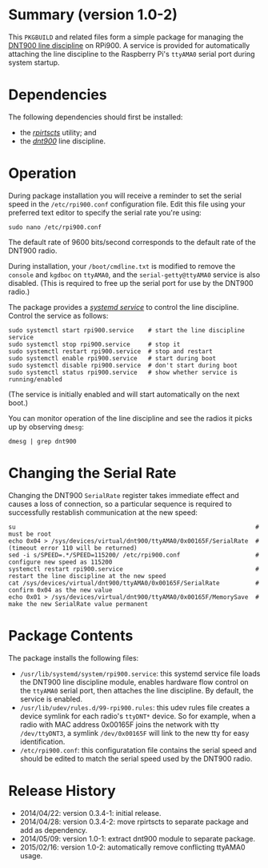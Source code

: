 Summary (version 1.0-2)
=========================

This `PKGBUILD` and related files form a simple package for managing the [DNT900 line discipline](https://github.com/mholling/dnt900) on RPi900. A service is provided for automatically attaching the line discipline to the Raspberry Pi's `ttyAMA0` serial port during system startup.

Dependencies
==================

The following dependencies should first be installed:

* the [*rpirtscts*](../rpirtscts/) utility; and
* the [*dnt900*](../linux-rpi900/) line discipline.

Operation
=========

During package installation you will receive a reminder to set the serial speed in the `/etc/rpi900.conf` configuration file. Edit this file using your preferred text editor to specify the serial rate you're using:

    sudo nano /etc/rpi900.conf

The default rate of 9600 bits/second corresponds to the default rate of the DNT900 radio.

During installation, your `/boot/cmdline.txt` is modified to remove the `console` and `kgdboc` on `ttyAMA0`, and the `serial-getty@ttyAMA0` service is also disabled. (This is required to free up the serial port for use by the DNT900 radio.)

The package provides a [*systemd service*](http://crashmag.net/useful-systemd-commands) to control the line discipline. Control the service as follows:

    sudo systemctl start rpi900.service    # start the line discipline service
    sudo systemctl stop rpi900.service     # stop it
    sudo systemctl restart rpi900.service  # stop and restart
    sudo systemctl enable rpi900.service   # start during boot
    sudo systemctl disable rpi900.service  # don't start during boot
    sudo systemctl status rpi900.service   # show whether service is running/enabled

(The service is initially enabled and will start automatically on the next boot.)

You can monitor operation of the line discipline and see the radios it picks up by observing `dmesg`:

    dmesg | grep dnt900

Changing the Serial Rate
========================

Changing the DNT900 `SerialRate` register takes immediate effect and causes a loss of connection, so a particular sequence is required to successfully restablish communication at the new speed:

    su                                                                   # must be root
    echo 0x04 > /sys/devices/virtual/dnt900/ttyAMA0/0x00165F/SerialRate  # (timeout error 110 will be returned)
    sed -i s/SPEED=.*/SPEED=115200/ /etc/rpi900.conf                     # configure new speed as 115200
    systemctl restart rpi900.service                                     # restart the line discipline at the new speed
    cat /sys/devices/virtual/dnt900/ttyAMA0/0x00165F/SerialRate          # confirm 0x04 as the new value
    echo 0x01 > /sys/devices/virtual/dnt900/ttyAMA0/0x00165F/MemorySave  # make the new SerialRate value permanent

Package Contents
================

The package installs the following files:

* `/usr/lib/systemd/system/rpi900.service`: this systemd service file loads the DNT900 line discipline module, enables hardware flow control on the `ttyAMA0` serial port, then attaches the line discipline. By default, the service is enabled.
* `/usr/lib/udev/rules.d/99-rpi900.rules`: this udev rules file creates a device symlink for each radio's `ttyDNT*` device. So for example, when a radio with MAC address 0x00165F joins the network with tty `/dev/ttyDNT3`, a symlink `/dev/0x00165F` will link to the new tty for easy identification.
* `/etc/rpi900.conf`: this configuratation file contains the serial speed and should be edited to match the serial speed used by the DNT900 radio.

Release History
===============

* 2014/04/22: version 0.3.4-1: initial release.
* 2014/04/28: version 0.3.4-2: move rpirtscts to separate package and add as dependency.
* 2014/05/09: version 1.0-1: extract dnt900 module to separate package.
* 2015/02/16: version 1.0-2: automatically remove conflicting ttyAMA0 usage.
